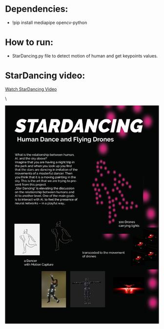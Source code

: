 # Dependencies:

- !pip install mediapipe opencv-python


# How to run:
- StarDancing.py file  to detect motion of human and get keypoints values.



# StarDancing video: 
[Watch StarDancing Video ](https://vimeo.com/637615941) 

\


![alt text](https://github.com/alsheabi/StarDancing/blob/main/Pictures/211019_stardancing.jpg)

